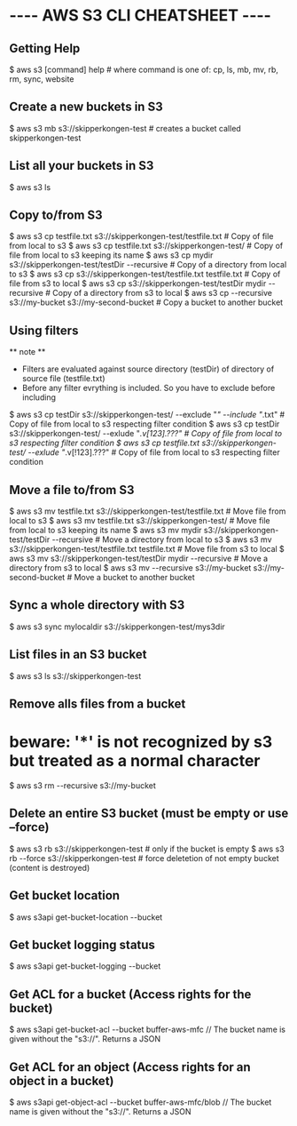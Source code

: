 ---- AWS S3 CLI CHEATSHEET ----
==============================


Getting Help
-------------
  $ aws s3 [command] help    # where command is one of: cp, ls, mb, mv, rb, rm, sync, website

Create a new buckets in S3
---------------------------
  $ aws s3 mb s3://skipperkongen-test # creates a bucket called skipperkongen-test

List all your buckets in S3
---------------------------
  $ aws s3 ls

Copy to/from S3
--------------
  $ aws s3 cp testfile.txt s3://skipperkongen-test/testfile.txt       # Copy of file from local to s3
  $ aws s3 cp testfile.txt s3://skipperkongen-test/                   # Copy of file from local to s3 keeping its name
  $ aws s3 cp mydir s3://skipperkongen-test/testDir --recursive       # Copy of a directory from local to s3
  $ aws s3 cp s3://skipperkongen-test/testfile.txt testfile.txt       # Copy of file from s3 to local
  $ aws s3 cp s3://skipperkongen-test/testDir mydir  --recursive      # Copy of a directory from s3 to local
  $ aws s3 cp --recursive s3://my-bucket s3://my-second-bucket        # Copy a bucket to another bucket


Using filters
--------------
** note ** 

  - Filters are evaluated against source directory (testDir) of directory of source file (testfile.txt)
  - Before any filter evrything is included. So you have to exclude before including

  $ aws s3 cp testDir s3://skipperkongen-test/  --exclude "*" --include "*.txt"         # Copy of file from local to s3 respecting filter condition
  $ aws s3 cp testDir s3://skipperkongen-test/  --exlude  "*.v[123].???"                # Copy of file from local to s3 respecting filter condition
  $ aws s3 cp testfile.txt s3://skipperkongen-test/  --exlude  "*.v[!123].???"          # Copy of file from local to s3 respecting filter condition

Move a file to/from S3
-----------------
  $ aws s3 mv testfile.txt s3://skipperkongen-test/testfile.txt       # Move file from local to s3
  $ aws s3 mv testfile.txt s3://skipperkongen-test/                   # Move file from local to s3 keeping its name
  $ aws s3 mv mydir s3://skipperkongen-test/testDir --recursive       # Move a directory from local to s3
  $ aws s3 mv s3://skipperkongen-test/testfile.txt testfile.txt       # Move file from s3 to local
  $ aws s3 mv s3://skipperkongen-test/testDir mydir  --recursive      # Move a directory from s3 to local
  $ aws s3 mv --recursive s3://my-bucket s3://my-second-bucket        # Move a bucket to another bucket

Sync a whole directory with S3
----------------------------
  $ aws s3 sync mylocaldir s3://skipperkongen-test/mys3dir

List files in an S3 bucket
--------------------------
  $ aws s3 ls s3://skipperkongen-test

Remove alls files from a bucket
------------------------------
  # beware: '*' is not recognized by s3 but treated as a normal character
  $ aws s3 rm --recursive s3://my-bucket



Delete an entire S3 bucket (must be empty or use –force)
--------------------------------------------------------
  $ aws s3 rb s3://skipperkongen-test           # only if the bucket is empty
  $ aws s3 rb --force s3://skipperkongen-test   # force deletetion of not empty bucket (content is destroyed)

Get bucket location
-------------------
  $ aws s3api get-bucket-location --bucket <bucket-name>

Get bucket logging status
------------------------
  $ aws s3api get-bucket-logging --bucket <bucket-name>



Get ACL for a bucket (Access rights for the bucket)
--------------------------------------------------
 $ aws s3api get-bucket-acl --bucket buffer-aws-mfc   // The bucket name is given without the "s3://". Returns a JSON  


Get ACL for an object (Access rights for an object in a bucket)
----------------------------------------------------------------
 $ aws s3api get-object-acl --bucket buffer-aws-mfc/blob   // The bucket name is given without the "s3://". Returns a JSON  

